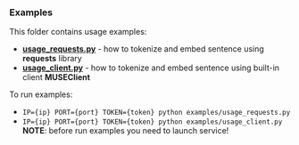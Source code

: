 ### Examples
This folder contains usage examples:
- [**usage_requests.py**](https://github.com/dayyass/muse_as_service/blob/main/examples/usage_requests.py) - how to tokenize and embed sentence using **requests** library
- [**usage_client.py**](https://github.com/dayyass/muse_as_service/blob/main/examples/usage_client.py) - how to tokenize and embed sentence using built-in client **MUSEClient**

To run examples:
- `IP={ip} PORT={port} TOKEN={token} python examples/usage_requests.py`
- `IP={ip} PORT={port} TOKEN={token} python examples/usage_client.py`<br>
**NOTE**: before run examples you need to launch service!
